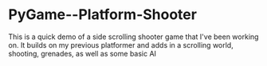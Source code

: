 # PyGame--Platform-Shooter

This is a quick demo of a side scrolling shooter game that I've been working on. It builds on my previous platformer and adds in a scrolling world, shooting, grenades, as well as some basic AI
